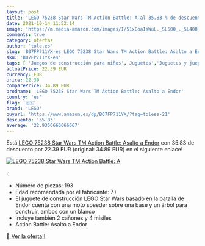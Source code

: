 ```yaml
---
layout: post
title: 'LEGO 75238 Star Wars TM Action Battle: A al 35.83 % de descuento'
date: 2021-10-14 11:52:14
image: 'https://m.media-amazon.com/images/I/51xCoaIsWuL._SL500_._SL400_.jpg'
comments: true
category: ofertas
author: 'tole.es'
slug: 'B07FP711YX-es LEGO 75238 Star Wars TM Action Battle: Asalto a Endor'
sku: 'B07FP711YX-es'
tags: [ 'Juegos de construcción para niños','Juguetes','Juguetes y juegos','lego', ]
actualPrice: 22.39 EUR
currency: EUR
price: 22.39
comparePrice: 34.89 EUR
prodname: 'LEGO 75238 Star Wars TM Action Battle: Asalto a Endor'
country: 'es'
flag: '🇪🇸'
brand: 'LEGO'
buyurl: 'https://www.amazon.es/dp/B07FP711YX/?tag=tolees-21'
descuento: '35.83'
average: '22.9356666666667'
---
```


Está [LEGO 75238 Star Wars TM Action Battle: Asalto a Endor](https://www.amazon.es/dp/B07FP711YX/?tag=tolees-21) con 35.83 de descuento por 22.39 EUR (original: 34.89 EUR) en el siguiente enlace!

[![LEGO 75238 Star Wars TM Action Battle: A](https://m.media-amazon.com/images/I/51xCoaIsWuL._SL500_._SL400_.jpg)](https://www.amazon.es/dp/B07FP711YX/?tag=tolees-21)

ℹ️:

- Número de piezas: 193
- Edad recomendada por el fabricante: 7+
- El juguete de construcción LEGO Star Wars basado en la batalla de Endor cuenta con una moto speeder sobre una base y un árbol para construir, ambos con un blanco
- Incluye también 2 cañones y 4 misiles
- Action Battle: Asalto a Endor

[🛒 Ver la oferta!!](https://www.amazon.es/dp/B07FP711YX/?tag=tolees-21)
